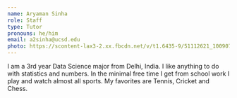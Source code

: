 ```yaml
---
name: Aryaman Sinha
role: Staff
type: Tutor
pronouns: he/him
email: a2sinha@ucsd.edu
photo: https://scontent-lax3-2.xx.fbcdn.net/v/t1.6435-9/51112621_100907131046093_8857692740247355392_n.jpg?_nc_cat=106&ccb=1-5&_nc_sid=09cbfe&_nc_ohc=hFHndL7wg-sAX-ZfGcn&_nc_ht=scontent-lax3-2.xx&oh=5cc50f025a7a3a27891a313ec07d3e3d&oe=616495FD
---
```

I am a 3rd year Data Science major from Delhi, India. I like anything to do with statistics and numbers. In the minimal free time I get from school work I play and watch almost all sports. My favorites are Tennis, Cricket and Chess.